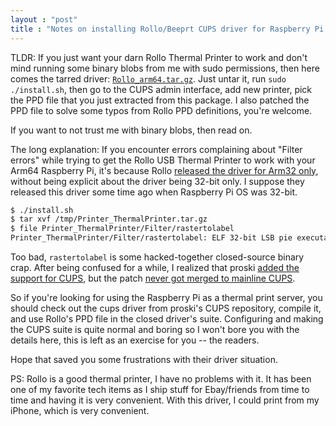 ```yaml
---
layout : "post"
title : "Notes on installing Rollo/Beeprt CUPS driver for Raspberry Pi OS (Arm64)"
---
```


TLDR: If you just want your darn Rollo Thermal Printer to work and don't mind running some binary blobs from me with sudo permissions, then here comes the tarred driver: [`Rollo_arm64.tar.gz`](/downloads/Rollo_arm64.tar.gz). Just untar it, run `sudo ./install.sh`, then go to the CUPS admin interface, add new printer, pick the PPD file that you just extracted from this package. I also patched the PPD file to solve some typos from Rollo PPD definitions, you're welcome. 

If you want to not trust me with binary blobs, then read on.

The long explanation: If you encounter errors complaining about "Filter errors" while trying to get the Rollo USB Thermal Printer to work with your Arm64 Raspberry Pi, it's because Rollo [released the driver for Arm32 only](https://www.rollo.com/driver-linux/), without being explicit about the driver being 32-bit only. I suppose they released this driver some time ago when Raspberry Pi OS was 32-bit.

```bash
$ ./install.sh
$ tar xvf /tmp/Printer_ThermalPrinter.tar.gz
$ file Printer_ThermalPrinter/Filter/rastertolabel
Printer_ThermalPrinter/Filter/rastertolabel: ELF 32-bit LSB pie executable, ARM, EABI5 version 1 (SYSV), dynamically linked, interpreter /lib/ld-linux-armhf.so.3, for GNU/Linux 3.2.0, BuildID[sha1]=067e1c402edb5e3c8155ad3eeab240544b89ff74, with debug_info, not stripped
```

Too bad, `rastertolabel` is some hacked-together closed-source binary crap. After being confused for a while, I realized that proski [added the support for CUPS](https://github.com/proski/cups/commit/9ade138db4387ed016f70feb11a3b7a05daf04ca), but the patch [never got merged to mainline CUPS](https://github.com/michaelrsweet/lprint/issues/54).

So if you're looking for using the Raspberry Pi as a thermal print server, you should check out the cups driver from proski's CUPS repository, compile it, and use Rollo's PPD file in the closed driver's suite. Configuring and making the CUPS suite is quite normal and boring so I won't bore you with the details here, this is left as an exercise for you -- the readers.

Hope that saved you some frustrations with their driver situation. 

PS: Rollo is a good thermal printer, I have no problems with it. It has been one of my favorite tech items as I ship stuff for Ebay/friends from time to time and having it is very convenient. With this driver, I could print from my iPhone, which is very convenient.
